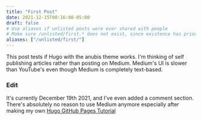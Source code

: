 ```yaml
---
title: "First Post"
date: 2021-12-15T00:16:00-05:00
draft: false
# Use aliases if unlisted posts were ever shared with people
# Make sure /unlisted/first.* does not exist, since existence has priority over aliases
aliases: ["/unlisted/first/"]
---
```


This post tests if Hugo with the anubis theme works.
I'm thinking of self publishing articles rather than posting on Medium.
Medium's UI is slower than YouTube's even though Medium is completely text-based.

### Edit

It's currently December 19th 2021, and I've even added a comment section. There's absolutely no reason to use Medium anymore especially after making my own [Hugo GitHub Pages Tutorial](/posts/hugo-tutorial)
